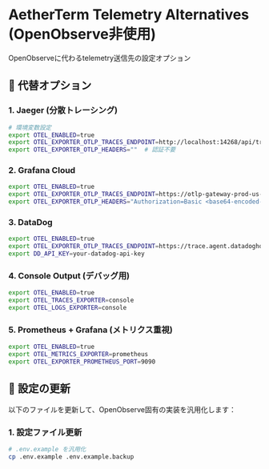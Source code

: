 # AetherTerm Telemetry Alternatives (OpenObserve非使用)

OpenObserveに代わるtelemetry送信先の設定オプション

## 🎯 代替オプション

### 1. **Jaeger (分散トレーシング)**
```bash
# 環境変数設定
export OTEL_ENABLED=true
export OTEL_EXPORTER_OTLP_TRACES_ENDPOINT=http://localhost:14268/api/traces
export OTEL_EXPORTER_OTLP_HEADERS=""  # 認証不要
```

### 2. **Grafana Cloud**
```bash
export OTEL_ENABLED=true
export OTEL_EXPORTER_OTLP_TRACES_ENDPOINT=https://otlp-gateway-prod-us-central-0.grafana.net/otlp/v1/traces
export OTEL_EXPORTER_OTLP_HEADERS="Authorization=Basic <base64-encoded-instance-id:api-key>"
```

### 3. **DataDog**
```bash
export OTEL_ENABLED=true
export OTEL_EXPORTER_OTLP_TRACES_ENDPOINT=https://trace.agent.datadoghq.com/v1/traces
export DD_API_KEY=your-datadog-api-key
```

### 4. **Console Output (デバッグ用)**
```bash
export OTEL_ENABLED=true
export OTEL_TRACES_EXPORTER=console
export OTEL_LOGS_EXPORTER=console
```

### 5. **Prometheus + Grafana (メトリクス重視)**
```bash
export OTEL_ENABLED=true
export OTEL_METRICS_EXPORTER=prometheus
export OTEL_EXPORTER_PROMETHEUS_PORT=9090
```

## 🔧 設定の更新

以下のファイルを更新して、OpenObserve固有の実装を汎用化します：

### 1. 設定ファイル更新
```bash
# .env.example を汎用化
cp .env.example .env.example.backup
```